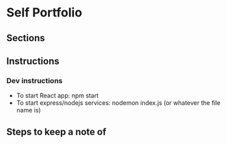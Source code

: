 # Self Portfolio

## Sections

## Instructions

### Dev instructions

- To start React app: npm start
- To start express/nodejs services: nodemon index.js (or whatever the file name is)

## Steps to keep a note of





